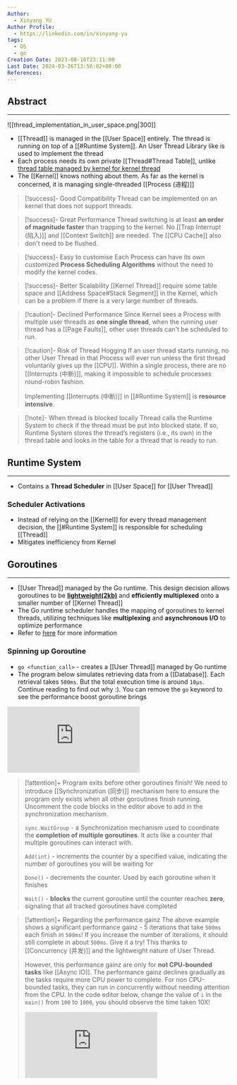 ```yaml
---
Author:
  - Xinyang YU
Author Profile:
  - https://linkedin.com/in/xinyang-yu
tags:
  - OS
  - go
Creation Date: 2023-08-16T23:11:00
Last Date: 2024-03-26T13:56:02+08:00
References: 
---
```

## Abstract
---
![[thread_implementation_in_user_space.png|300]]

- [[Thread]] is managed in the [[User Space]] entirely. The thread is running on top of a [[#Runtime System]]. An User Thread Library like is used to implement the thread
- Each process needs its own private [[Thread#Thread Table]], unlike [thread table managed by kernel for kernel thread](thread_implementation_in_kernel_space.png)
- The [[Kernel]] knows nothing about them. As far as the kernel is concerned, it is managing single-threaded [[Process (进程)]]

>[!success]- Good Compatibility
> Thread can be implemented on an kernel that does not support threads.

>[!success]- Great Performance
> Thread switching is at least **an order of magnitude faster** than trapping to the kernel. No [[Trap Interrupt (陷入)]] and [[Context Switch]] are needed. The [[CPU Cache]] also don't need to be flushed.

>[!success]- Easy to customise
> Each Process can have its own customized **Process Scheduling Algorithms** without the need to modify the kernel codes.

>[!success]- Better Scalability
> [[Kernel Thread]] require some table space and [[Address Space#Stack Segment]] in the Kernel, which can be a problem if there is a very large number of threads.

>[!caution]- Declined Performance
> Since Kernel sees a Process with multiple user threads as **one single thread**, when the running user thread has a [[Page Faults]], other user threads can't be scheduled to run.

>[!caution]- Risk of Thread Hogging
> If an user thread starts running, no other User Thread in that Process will ever run unless the first thread voluntarily gives up the [[CPU]]. Within a single process, there are no [[Interrupts (中断)]], making it impossible to schedule processes round-robin fashion.
> 
> Implementing [[Interrupts (中断)]] in [[#Runtime System]] is **resource intensive**.

>[!note]- When thread is blocked locally
> Thread calls the Runtime System to check if the thread must be put into blocked state. If so, Runtime System stores the thread’s registers (i.e., its own) in the thread table and looks in the table for a thread that is ready to run.


## Runtime System
---
- Contains a **Thread Scheduler** in [[User Space]] for [[User Thread]]
### Scheduler Activations
- Instead of relying on the [[Kernel]] for every thread management decision, the [[#Runtime System]]  is responsible for scheduling [[Thread]]
- Mitigates inefficiency from Kernel


## Goroutines
---
- [[User Thread]] managed by the Go runtime. This design decision allows goroutines to be **[lightweight(2kb)](https://github.com/golang/go/blob/f296b7a6f045325a230f77e9bda1470b1270f817/src/runtime/stack.go#L72)** and **efficiently multiplexed** onto a smaller number of [[Kernel Thread]]
- The Go runtime scheduler handles the mapping of goroutines to kernel threads, utilizing techniques like **multiplexing** and **asynchronous I/O** to optimize performance
- Refer to [here](https://granulate.io/blog/deep-dive-into-golang-performance/) for more information

### Spinning up Goroutine
- `go <function_call>` - creates a [[User Thread]] managed by Go runtime
- The program below simulates retrieving data from a [[Database]]. Each retrieval takes `500ms`. But the total execution time is around `10µs`. Continue reading to find out why :). You can remove the `go` keyword to see the performance boost goroutine brings

<div class="onecompilerCode-wrapper">
<iframe
 class="onecompilerCode"
 frameBorder="0" 
 src="https://onecompiler.com/embed/java/427t7cdqw?codeChangeEvent=true&theme=dark&hideLanguageSelection=true&hideNew=true&hideNewFileOption=true&availableLanguages=true&hideTitle=true&hideStdin=true" 
 ></iframe>
 </div>


>[!attention]+ Program exits before other goroutines finish!
> We need to introduce [[Synchronization (同步)]] mechanism here to ensure the program only exists when all other goroutines finish running. Uncomment the code blocks in the editor above to add in the synchronization mechanism.
> 
> `sync.WaitGroup` - a Synchronization mechanism used to coordinate the **completion of multiple goroutines**. It acts like a counter that multiple goroutines can interact with.
> 
> `Add(int)` - increments the counter by a specified value, indicating the number of goroutines you will be waiting for
> 
> `Done()` - decrements the counter. Used by each goroutine when it finishes
> 
> `Wait()` - **blocks** the current goroutine until the counter reaches **zero**, signaling that all tracked goroutines have completed

>[!attention]+ Regarding the performance gainz
> The above example shows a significant performance gainz - 5 iterations that take `500ms` each finish in `500ms`! If you increase the number of iterations, it should still complete in about `500ms`. Give it a try! This thanks to [[Concurrency (并发)]] and the lightweight nature of User Thread.
> 
> However, this performance gainz are only for **not CPU-bounded tasks** like [[Async IO]]. The performance gainz declines gradually as the tasks require more CPU power to complete. For non CPU-bounded tasks, they can run in concurrently without needing attention from the CPU. In the code editor below, change the value of `i` in the `main()` from `100` to `1000`, you should observe the time taken 10X!
> <div class="onecompilerCode-wrapper"><iframe class="onecompilerCode" frameBorder="0"  src="https://onecompiler.com/embed/java/4287wrd8f?codeChangeEvent=true&theme=dark&hideLanguageSelection=true&hideNew=true&hideNewFileOption=true&availableLanguages=true&hideTitle=true&hideStdin=true" ></iframe></div>




